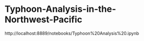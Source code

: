 # Typhoon-Analysis-in-the-Northwest-Pacific

http://localhost:8889/notebooks/Typhoon%20Analysis%20.ipynb
